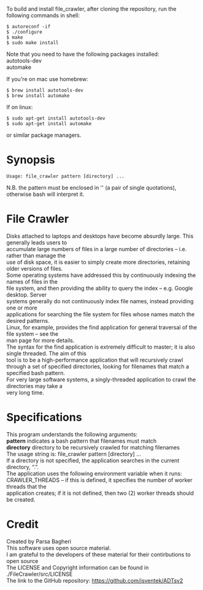 To build and install file_crawler, after cloning the repository, run the following commands in shell:  
```
$ autoreconf -if
$ ./configure
$ make
$ sudo make install
``` 
Note that you need to have the following packages installed:  
autotools-dev  
automake  

If you're on mac use homebrew:
```
$ brew install autotools-dev
$ brew install automake
```
If on linux:
```
$ sudo apt-get install autotools-dev
$ sudo apt-get install automake
```
or similar package managers.
# Synopsis
```
Usage: file_crawler pattern [directory] ...
```
N.B. the pattern must be enclosed in '' (a pair of single quotations), otherwise bash will interpret it.
# File Crawler

Disks attached to laptops and desktops have become absurdly large. This generally leads users to  
accumulate large numbers of files in a large number of directories – i.e. rather than manage the  
use of disk space, it is easier to simply create more directories, retaining older versions of files.  
Some operating systems have addressed this by continuously indexing the names of files in the  
file system, and then providing the ability to query the index – e.g. Google desktop. Server  
systems generally do not continuously index file names, instead providing one or more  
applications for searching the file system for files whose names match the desired patterns.  
Linux, for example, provides the find application for general traversal of the file system – see the  
man page for more details.  
The syntax for the find application is extremely difficult to master; it is also single threaded. The aim of this  
tool is to be a high-performance application that will recursively crawl  
through a set of specified directories, looking for filenames that match a specified bash pattern.  
For very large software systems, a singly-threaded application to crawl the directories may take a  
very long time.  
# Specifications

This program understands the following arguments:  
__pattern__     indicates a bash pattern that filenames must match  
__directory__     directory to be recursively crawled for matching filenames  
The usage string is:     file_crawler pattern [directory] …  
If a directory is not specified, the application searches in the current directory, “.”.  
The application uses the following environment variable when it runs:
CRAWLER_THREADS – if this is defined, it specifies the number of worker threads that the  
application creates; if it is not defined, then two (2) worker threads should be created.  
# Credit

Created by Parsa Bagheri  
This software uses open source material.  
I am grateful to the developers of these material for their contirbutions to open source     
The LICENSE and Copyright information can be found in ./FileCrawler/src/LICENSE  
The link to the GitHub repository: https://github.com/jsventek/ADTsv2
